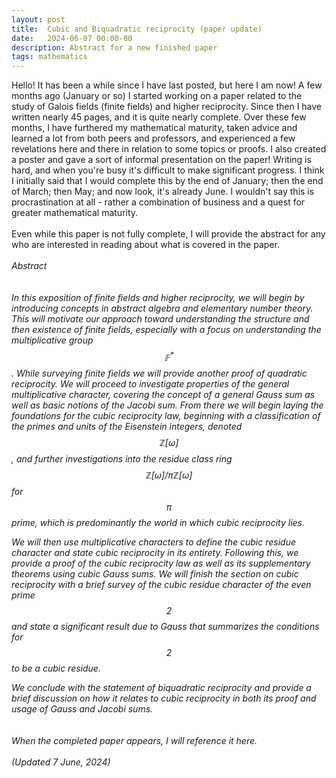 ```yaml
---
layout: post
title:  Cubic and Biquadratic reciprocity (paper update)
date:   2024-06-07 00:00-00
description: Abstract for a new finished paper
tags: mathematics
---
```


Hello! It has been a while since I have last posted, but here I am now! A few months ago (January or so) I started working on a paper related to the study of Galois fields (finite fields) and higher reciprocity. Since then I have written nearly 45 pages, and it is quite nearly complete. Over these few months, I have furthered my mathematical maturity, taken advice and learned a lot from both peers and professors, and experienced a few revelations here and there in relation to some topics or proofs. I also created a poster and gave a sort of informal presentation on the paper! Writing is hard, and when you're busy it's difficult to make significant progress. I think I initially said that I would complete this by the end of January; then the end of March; then May; and now look, it's already June. I wouldn't say this is procrastination at all - rather a combination of business and a quest for greater mathematical maturity. 
<br>
<br>
Even while this paper is not fully complete, I will provide the abstract for any who are interested in reading about what is covered in the paper. 
<br>
<br>
<i> Abstract <i>  
<br>
<br> 
In this exposition of finite fields and higher reciprocity, we will begin by introducing concepts in abstract algebra and elementary number theory. This will motivate our approach toward understanding the structure and then existence of finite fields, especially with a focus on understanding the multiplicative group $$\mathbb{F}^{*}$$. While surveying finite fields we will provide another proof of quadratic reciprocity. We will proceed to investigate properties of the general multiplicative character, covering the concept of a general Gauss sum as well as basic notions of the Jacobi sum. From there we will begin laying the foundations for the cubic reciprocity law, beginning with a classification of the primes and units of the Eisenstein integers, denoted $$\mathbb{Z}[\omega]$$, and further investigations into the residue class ring $$\mathbb{Z}[\omega]/\pi\mathbb{Z}[\omega]$$ for $$\pi$$ prime, which is predominantly the world in which cubic reciprocity lies. 

We will then use multiplicative characters to define the cubic residue character and state cubic reciprocity in its entirety. Following this, we provide a proof of the cubic reciprocity law as well as its supplementary theorems using cubic Gauss sums. We will finish the section on cubic reciprocity with a brief survey of the cubic residue character of the even prime $$2$$ and state a significant result due to Gauss that summarizes the conditions for $$2$$ to be a cubic residue. 

We conclude with the statement of biquadratic reciprocity and provide a brief discussion on how it relates to cubic reciprocity in both its proof and usage of Gauss and Jacobi sums.  
<br>
<br>
When the completed paper appears, I will reference it here. 
<br>
<br>
(Updated 7 June, 2024)